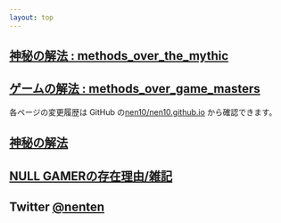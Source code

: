 ```yaml
---
layout: top
---
```


## [神秘の解法 : methods_over_the_mythic](https://nen10.github.io/methods_over_the_mythic/)
## [ゲームの解法 : methods_over_game_masters](https://nen10.github.io/methods_over_game_masters/)

各ページの変更履歴は GitHub の[nen10/nen10.github.io](https://github.com/nen10/nen10.github.io) から確認できます。



## [神秘の解法](https://www.psyclemeditation.com/)

## [NULL GAMERの存在理由/雑記](https://raisondetreofnullgamer.jimdofree.com/log/%E9%9B%91%E8%A8%98/)

## Twitter [@nenten](https://twitter.com/nenten)

